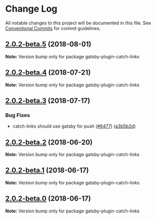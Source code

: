 # Change Log

All notable changes to this project will be documented in this file.
See [Conventional Commits](https://conventionalcommits.org) for commit guidelines.

<a name="2.0.2-beta.5"></a>

## [2.0.2-beta.5](https://github.com/gatsbyjs/gatsby/tree/master/packages/gatsby-plugin-catch-links/compare/gatsby-plugin-catch-links@2.0.2-beta.4...gatsby-plugin-catch-links@2.0.2-beta.5) (2018-08-01)

**Note:** Version bump only for package gatsby-plugin-catch-links

<a name="2.0.2-beta.4"></a>

## [2.0.2-beta.4](https://github.com/gatsbyjs/gatsby/tree/master/packages/gatsby-plugin-catch-links/compare/gatsby-plugin-catch-links@2.0.2-beta.3...gatsby-plugin-catch-links@2.0.2-beta.4) (2018-07-21)

**Note:** Version bump only for package gatsby-plugin-catch-links

<a name="2.0.2-beta.3"></a>

## [2.0.2-beta.3](https://github.com/gatsbyjs/gatsby/tree/master/packages/gatsby-plugin-catch-links/compare/gatsby-plugin-catch-links@2.0.2-beta.2...gatsby-plugin-catch-links@2.0.2-beta.3) (2018-07-17)

### Bug Fixes

- catch-links should use gatsby for push ([#6477](https://github.com/gatsbyjs/gatsby/tree/master/packages/gatsby-plugin-catch-links/issues/6477)) ([a3b5b2d](https://github.com/gatsbyjs/gatsby/tree/master/packages/gatsby-plugin-catch-links/commit/a3b5b2d))

<a name="2.0.2-beta.2"></a>

## [2.0.2-beta.2](https://github.com/gatsbyjs/gatsby/tree/master/packages/gatsby-plugin-catch-links/compare/gatsby-plugin-catch-links@2.0.2-beta.1...gatsby-plugin-catch-links@2.0.2-beta.2) (2018-06-20)

**Note:** Version bump only for package gatsby-plugin-catch-links

<a name="2.0.2-beta.1"></a>

## [2.0.2-beta.1](https://github.com/gatsbyjs/gatsby/tree/master/packages/gatsby-plugin-catch-links/compare/gatsby-plugin-catch-links@2.0.2-beta.0...gatsby-plugin-catch-links@2.0.2-beta.1) (2018-06-17)

**Note:** Version bump only for package gatsby-plugin-catch-links

<a name="2.0.2-beta.0"></a>

## [2.0.2-beta.0](https://github.com/gatsbyjs/gatsby/tree/master/packages/gatsby-plugin-catch-links/compare/gatsby-plugin-catch-links@1.0.24...gatsby-plugin-catch-links@2.0.2-beta.0) (2018-06-17)

**Note:** Version bump only for package gatsby-plugin-catch-links
